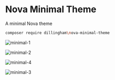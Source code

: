 # Nova Minimal Theme
A minimal Nova theme

```bash
composer require dillingham\nova-minimal-theme
```

![minimal-1](https://user-images.githubusercontent.com/29180903/56855425-d2e50e80-6914-11e9-9e6f-c7ef0b981e2c.png)

![minimal-2](https://user-images.githubusercontent.com/29180903/56855457-72a29c80-6915-11e9-8d25-f01d8e892c95.png)

![minimal-4](https://user-images.githubusercontent.com/29180903/56855460-77ffe700-6915-11e9-87ed-b64625787a67.png)

![minimal-3](https://user-images.githubusercontent.com/29180903/56855428-d7a9c280-6914-11e9-873c-f2dcfe56e66c.png)
